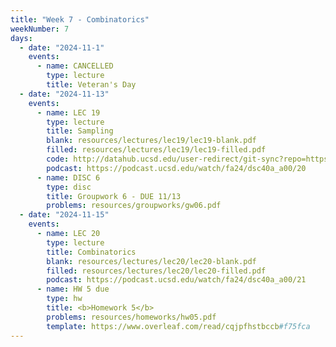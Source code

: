 ```yaml
---
title: "Week 7 - Combinatorics"
weekNumber: 7
days:
  - date: "2024-11-1"
    events:
      - name: CANCELLED
        type: lecture
        title: Veteran's Day
  - date: "2024-11-13"
    events:
      - name: LEC 19
        type: lecture
        title: Sampling
        blank: resources/lectures/lec19/lec19-blank.pdf
        filled: resources/lectures/lec19/lec19-filled.pdf
        code: http://datahub.ucsd.edu/user-redirect/git-sync?repo=https://github.com/dsc-courses/dsc40a-2024-fa&subPath=lectures/lecture19/lec19-code.ipynb
        podcast: https://podcast.ucsd.edu/watch/fa24/dsc40a_a00/20
      - name: DISC 6
        type: disc
        title: Groupwork 6 - DUE 11/13
        problems: resources/groupworks/gw06.pdf
  - date: "2024-11-15"
    events:
      - name: LEC 20
        type: lecture
        title: Combinatorics
        blank: resources/lectures/lec20/lec20-blank.pdf
        filled: resources/lectures/lec20/lec20-filled.pdf
        podcast: https://podcast.ucsd.edu/watch/fa24/dsc40a_a00/21
      - name: HW 5 due
        type: hw
        title: <b>Homework 5</b>
        problems: resources/homeworks/hw05.pdf
        template: https://www.overleaf.com/read/cqjpfhstbccb#f75fca
---
```

